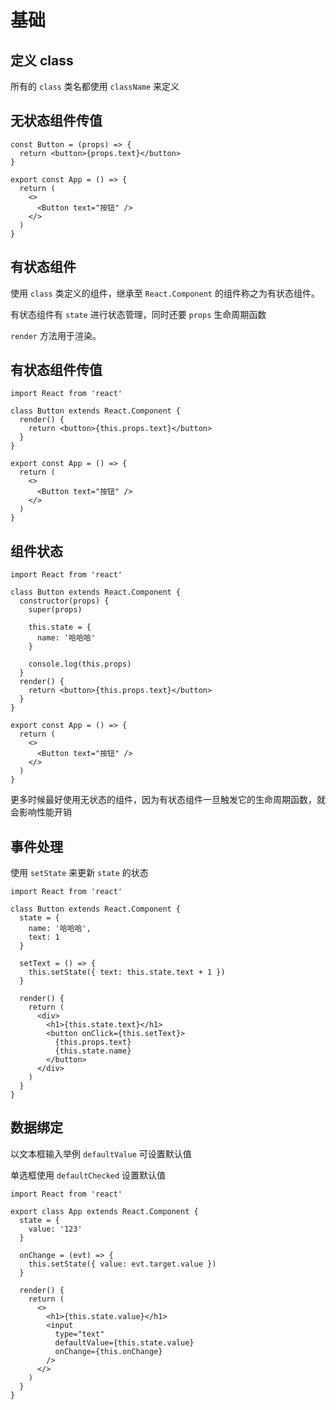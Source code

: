# 基础

## 定义 class

所有的 `class` 类名都使用 `className` 来定义

## 无状态组件传值

```tsx
const Button = (props) => {
  return <button>{props.text}</button>
}

export const App = () => {
  return (
    <>
      <Button text="按钮" />
    </>
  )
}
```

## 有状态组件

使用 `class` 类定义的组件，继承至 `React.Component` 的组件称之为有状态组件。

有状态组件有 `state` 进行状态管理，同时还要 `props` 生命周期函数

`render` 方法用于渲染。

## 有状态组件传值

```tsx
import React from 'react'

class Button extends React.Component {
  render() {
    return <button>{this.props.text}</button>
  }
}

export const App = () => {
  return (
    <>
      <Button text="按钮" />
    </>
  )
}
```

## 组件状态

```tsx
import React from 'react'

class Button extends React.Component {
  constructor(props) {
    super(props)

    this.state = {
      name: '哈哈哈'
    }

    console.log(this.props)
  }
  render() {
    return <button>{this.props.text}</button>
  }
}

export const App = () => {
  return (
    <>
      <Button text="按钮" />
    </>
  )
}
```

更多时候最好使用无状态的组件，因为有状态组件一旦触发它的生命周期函数，就会影响性能开销

## 事件处理

使用 `setState` 来更新 `state` 的状态

```tsx
import React from 'react'

class Button extends React.Component {
  state = {
    name: '哈哈哈',
    text: 1
  }

  setText = () => {
    this.setState({ text: this.state.text + 1 })
  }

  render() {
    return (
      <div>
        <h1>{this.state.text}</h1>
        <button onClick={this.setText}>
          {this.props.text}
          {this.state.name}
        </button>
      </div>
    )
  }
}
```

## 数据绑定

以文本框输入举例 `defaultValue` 可设置默认值

单选框使用 `defaultChecked` 设置默认值

```tsx
import React from 'react'

export class App extends React.Component {
  state = {
    value: '123'
  }

  onChange = (evt) => {
    this.setState({ value: evt.target.value })
  }

  render() {
    return (
      <>
        <h1>{this.state.value}</h1>
        <input
          type="text"
          defaultValue={this.state.value}
          onChange={this.onChange}
        />
      </>
    )
  }
}
```
